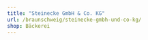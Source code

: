 ```yaml
---
title: "Steinecke GmbH & Co. KG"
url: /braunschweig/steinecke-gmbh-und-co-kg/
shop: Bäckerei
---
```

